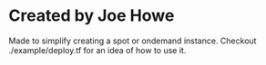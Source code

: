 # Created by Joe Howe

Made to simplify creating a spot or ondemand instance.  Checkout ./example/deploy.tf for an idea of how to use it.
